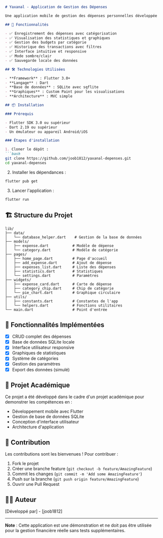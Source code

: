 ```markdown
# Yaxanal - Application de Gestion des Dépenses

Une application mobile de gestion des dépenses personnelles développée avec Flutter dans le cadre d'un projet académique.

## 📱 Fonctionnalités

- ✅ Enregistrement des dépenses avec catégorisation
- ✅ Visualisation des statistiques et graphiques
- ✅ Gestion des budgets par catégorie
- ✅ Historique des transactions avec filtres
- ✅ Interface intuitive et responsive
- ✅ Mode sombre/clair
- ✅ Sauvegarde locale des données

## 🛠️ Technologies Utilisées

- **Framework** : Flutter 3.0+
- **Langage** : Dart
- **Base de données** : SQLite avec sqflite
- **Graphiques** : Custom Paint pour les visualisations
- **Architecture** : MVC simple

## 📦 Installation

### Prérequis

- Flutter SDK 3.0 ou supérieur
- Dart 2.19 ou supérieur
- Un émulateur ou appareil Android/iOS

### Étapes d'installation

1. Cloner le dépôt :
```bash
git clone https://github.com/joob1812/yaxanal-depenses.git
cd yaxanal-depenses
```

2. Installer les dépendances :
```bash
flutter pub get
```

3. Lancer l'application :
```bash
flutter run
```

## 🏗️ Structure du Projet

```
lib/
├── data/
│   └── database_helper.dart    # Gestion de la base de données
├── models/
│   ├── expense.dart           # Modèle de dépense
│   └── category.dart          # Modèle de catégorie
├── pages/
│   ├── home_page.dart         # Page d'accueil
│   ├── add_expense.dart       # Ajout de dépense
│   ├── expenses_list.dart     # Liste des dépenses
│   ├── statistics.dart        # Statistiques
│   └── settings.dart          # Paramètres
├── widgets/
│   ├── expense_card.dart      # Carte de dépense
│   ├── category_chip.dart     # Chip de catégorie
│   └── pie_chart.dart         # Graphique circulaire
├── utils/
│   ├── constants.dart         # Constantes de l'app
│   └── helpers.dart           # Fonctions utilitaires
└── main.dart                  # Point d'entrée
```
## 🚀 Fonctionnalités Implémentées

- [x] CRUD complet des dépenses
- [x] Base de données SQLite locale
- [x] Interface utilisateur responsive
- [x] Graphiques de statistiques
- [x] Système de catégories
- [x] Gestion des paramètres
- [x] Export des données (simulé)

## 📝 Projet Académique

Ce projet a été développé dans le cadre d'un projet académique pour demonstrer les compétences en :
- Développement mobile avec Flutter
- Gestion de base de données SQLite
- Conception d'interface utilisateur
- Architecture d'application

## 🤝 Contribution

Les contributions sont les bienvenues ! Pour contribuer :

1. Fork le projet
2. Créer une branche feature (`git checkout -b feature/AmazingFeature`)
3. Commit les changes (`git commit -m 'Add some AmazingFeature'`)
4. Push sur la branche (`git push origin feature/AmazingFeature`)
5. Ouvrir une Pull Request

## 👨‍💻 Auteur

[Développé par] - [joob1812]

---

**Note** : Cette application est une démonstration et ne doit pas être utilisée pour la gestion financière réelle sans tests supplémentaires.